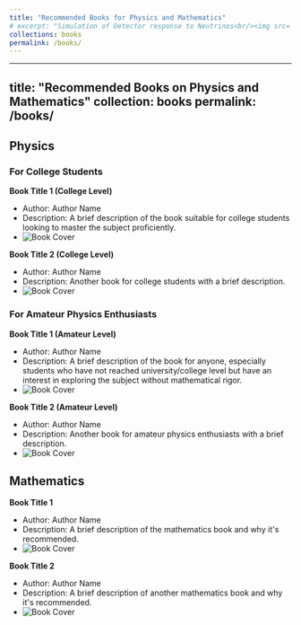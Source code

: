 ```yaml
---
title: "Recommended Books for Physics and Mathematics"
# excerpt: "Simulation of Detector response to Neutrinos<br/><img src='/images/Neutrino_Oscillations.png'>"
collections: books
permalink: /books/
---
```


---
title: "Recommended Books on Physics and Mathematics"
collection: books
permalink: /books/
---

## Physics

### <h3>For College Students</h3>

**Book Title 1 (College Level)**
   - Author: Author Name
   - Description: A brief description of the book suitable for college students looking to master the subject proficiently.
   - ![Book Cover](/images/books/book1.jpg)

**Book Title 2 (College Level)**
   - Author: Author Name
   - Description: Another book for college students with a brief description.
   - ![Book Cover](/images/books/book2.jpg)

### <p>For Amateur Physics Enthusiasts</p>

**Book Title 1 (Amateur Level)**
   - Author: Author Name
   - Description: A brief description of the book for anyone, especially students who have not reached university/college level but have an interest in exploring the subject without mathematical rigor.
   - ![Book Cover](/images/books/book3.jpg)

**Book Title 2 (Amateur Level)**
   - Author: Author Name
   - Description: Another book for amateur physics enthusiasts with a brief description.
   - ![Book Cover](/images/books/book4.jpg)

## Mathematics

**Book Title 1**
   - Author: Author Name
   - Description: A brief description of the mathematics book and why it's recommended.
   - ![Book Cover](/images/books/math_book1.jpg)

**Book Title 2**
   - Author: Author Name
   - Description: A brief description of another mathematics book and why it's recommended.
   - ![Book Cover](/images/books/math_book2.jpg)
